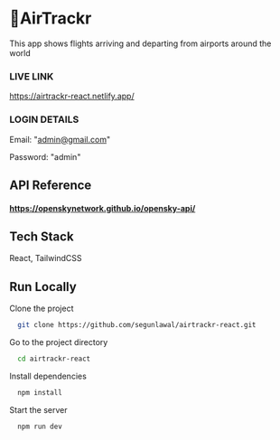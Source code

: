 # 🚀AirTrackr

This app shows flights arriving and departing from airports around the world

### LIVE LINK

https://airtrackr-react.netlify.app/

### LOGIN DETAILS

Email: "admin@gmail.com"

Password: "admin"

## API Reference

#### https://openskynetwork.github.io/opensky-api/

## Tech Stack

React, TailwindCSS

## Run Locally

Clone the project

```bash
  git clone https://github.com/segunlawal/airtrackr-react.git
```

Go to the project directory

```bash
  cd airtrackr-react
```

Install dependencies

```bash
  npm install
```

Start the server

```bash
  npm run dev
```
